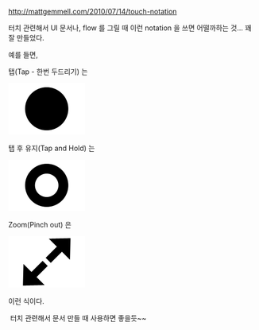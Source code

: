 <http://mattgemmell.com/2010/07/14/touch-notation>

터치 관련해서 UI 문서나, flow 를 그릴 때 이런 notation 을 쓰면 어떨까하는 것... 꽤 잘 만들었다.

예를 들면,

탭(Tap - 한번 두드리기) 는

<img src="tap.png" width="154" height="103" />

탭 후 유지(Tap and Hold) 는

<img src="tap_hold.png" width="154" height="103" />

Zoom(Pinch out) 은

<img src="pinch_out.png" width="154" height="103" />

이런 식이다.

 터치 관련해서 문서 만들 때 사용하면 좋을듯~~


